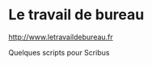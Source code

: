 Le travail de bureau
====================

http://www.letravaildebureau.fr

Quelques scripts pour Scribus
